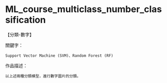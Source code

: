 # ML_course_multiclass_number_classification

【分類-數字】

關鍵字：

    Support Vector Machine (SVM)、Random Forest (RF)

作品描述：

    以上述兩種分類模型，進行數字圖片的分類。
